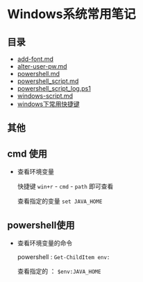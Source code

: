 # Windows系统常用笔记
## 目录
- [add-font.md](./add-font.md)
- [alter-user-pw.md](./alter-user-pw.md)
- [powershell.md](./powershell.md)
- [powershell_script.md](./powershell_script.md)
- [powershell_script_log.ps1](./powershell_script_log.ps1)
- [windows-script.md](./windows-script.md)
- [windows下常用快捷键](./windows下常用快捷键)
## 其他
## cmd 使用

- 查看环境变量


    快捷键 `win+r` - `cmd` - `path` 即可查看

    查看指定的变量 `set JAVA_HOME`

## powershell使用

- 查看环境变量的命令

    powershell : `Get-ChildItem env:`

    查看指定的 ： `$env:JAVA_HOME`